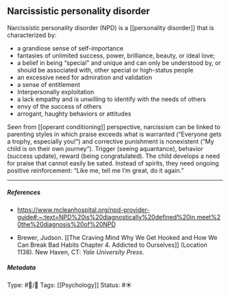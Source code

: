 ## Narcissistic personality disorder  # 

Narcissistic personality disorder (NPD) is a [[personality disorder]] that is characterized by: 

- a grandiose sense of self-importance
- fantasies of unlimited success, power, brilliance, beauty, or ideal love;
- a belief in being “special” and unique and can only be understood by, or should be associated with, other special or high-status people
- an excessive need for admiration and validation
- a sense of entitlement
- Interpersonally exploitation
- a lack empathy and is unwilling to identify with the needs of others
- envy of the success of others
- arrogant, haughty behaviors or attitudes

Seen from [[operant conditioning]] perspective, narcissism can be linked to parenting styles in which praise exceeds what is warranted (“Everyone gets a trophy, especially you!”) and corrective punishment is nonexistent (“My child is on their own journey”). Trigger (seeing aquantance), behavior (success update), reward (being congratulated). The child develops a need for praise that cannot easily be sated. Instead of spirits, they need ongoing positive reinforcement: “Like me, tell me I’m great, do it again.”

___

##### References

- https://www.mcleanhospital.org/npd-provider-guide#:~:text=NPD%20is%20diagnostically%20defined%20in,meet%20the%20diagnosis%20of%20NPD

- Brewer, Judson. [[The Craving Mind Why We Get Hooked and How We Can Break Bad Habits Chapter 4. Addicted to Ourselves]] (Location 1138). New Haven, CT: _Yale University Press_.

##### Metadata

Type: #🔵/🔵 
Tags: [[Psychology]] 
Status: #☀️ 